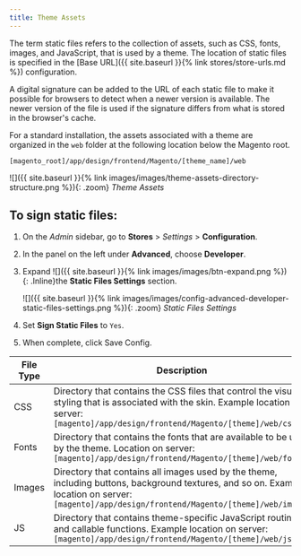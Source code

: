 ```yaml
---
title: Theme Assets
---
```


The term static files refers to the collection of assets, such as CSS, fonts, images, and JavaScript, that is used by a theme. The location of static files is specified in the [Base URL]({{ site.baseurl }}{% link stores/store-urls.md %}) configuration.

A digital signature can be added to the URL of each static file to make it possible for browsers to detect when a newer version is available. The newer version of the file is used if the signature differs from what is stored in the browser's cache.

For a standard installation, the assets associated with a theme are organized in the `web` folder at the following location below the Magento root.

   `[magento_root]/app/design/frontend/Magento/[theme_name]/web`

![]({{ site.baseurl }}{% link images/images/theme-assets-directory-structure.png %}){: .zoom}
_Theme Assets_

## To sign static files:

1. On the _Admin_ sidebar, go to **Stores** > _Settings_ > **Configuration**.

1. In the panel on the left under **Advanced**, choose **Developer**.

1. Expand ![]({{ site.baseurl }}{% link images/images/btn-expand.png %}){: .Inline}the **Static Files Settings** section.

   ![]({{ site.baseurl }}{% link images/images/config-advanced-developer-static-files-settings.png %}){: .zoom}
   *Static Files Settings*

1. Set **Sign Static Files** to `Yes`.

1. When complete, click <span class="btn">Save Config</span>.

|File Type|Description|
|--- |--- |
|CSS|Directory that contains the CSS files that control the visual styling that is associated with the skin. Example location on server: `[magento]/app/design/frontend/Magento/[theme]/web/css`|
|Fonts|Directory that contains the fonts that are available to be used by the theme. Location on server: `[magento]/app/design/frontend/Magento/[theme]/web/fonts`|
|Images|Directory that contains all images used by the theme, including buttons, background textures, and so on. Example location on server: `[magento]/app/design/frontend/Magento/[theme]/web/images`|
|JS|Directory that contains theme-specific JavaScript routines and callable functions. Example location on server: `[magento]/app/design/frontend/Magento/[theme]/web/js`|